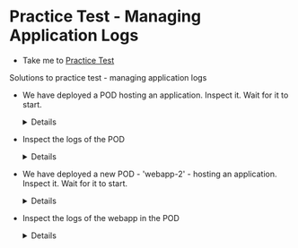 # Practice Test - Managing Application Logs
  - Take me to [Practice Test](https://kodekloud.com/topic/practice-test-managing-application-logs/)
  
Solutions to practice test - managing application logs
- We have deployed a POD hosting an application. Inspect it. Wait for it to start.

  <details>
  
  ```
  $ kubectl get pods
  ```
  </details>
  
- Inspect the logs of the POD
  
  <details>
  
  ```
  $ kubectl logs webapp-1
  ```
  </details>
  
- We have deployed a new POD - 'webapp-2' - hosting an application. Inspect it. Wait for it to start.

  <details>
  
  ```
  $ kubectl get pods
  ```
  </details>
  
- Inspect the logs of the webapp in the POD
  
  <details>
  
    Since the pod has two containers (simple-webapp & db) the below command might work but might also require container name to be specified for log viewing

   ```
  $ kubectl logs webapp-2
  ```

  ```
  $ kubectl logs webapp-2 simple-webapp
  ```
  
  </details>





